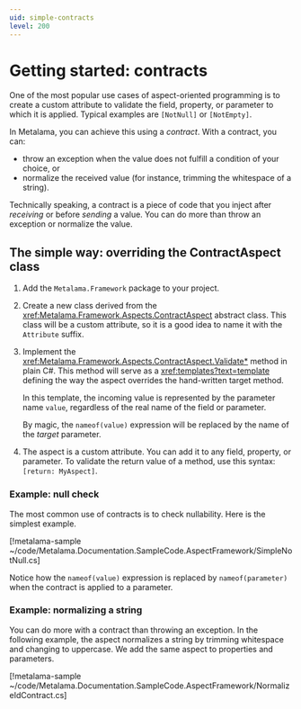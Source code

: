 ```yaml
---
uid: simple-contracts
level: 200
---
```


# Getting started: contracts

One of the most popular use cases of aspect-oriented programming is to create a custom attribute to validate the field, property, or parameter to which it is applied. Typical examples are `[NotNull]` or `[NotEmpty]`.

In Metalama, you can achieve this using a _contract_. With a contract, you can:

* throw an exception when the value does not fulfill a condition of your choice, or
* normalize the received value (for instance, trimming the whitespace of a string).

Technically speaking, a contract is a piece of code that you inject after _receiving_ or before _sending_ a value. You can do more than throw an exception or normalize the value.


## The simple way: overriding the ContractAspect class

1. Add the `Metalama.Framework` package to your project.

2. Create a new class derived from the <xref:Metalama.Framework.Aspects.ContractAspect> abstract class. This class will be a custom attribute, so it is a good idea to name it with the `Attribute` suffix.


3. Implement the <xref:Metalama.Framework.Aspects.ContractAspect.Validate*> method in plain C#. This method will serve as a <xref:templates?text=template> defining the way the aspect overrides the hand-written target method.

    In this template, the incoming value is represented by the parameter name `value`, regardless of the real name of the field or parameter.

    By magic, the `nameof(value)` expression will be replaced by the name of the _target_ parameter.


4. The aspect is a custom attribute. You can add it to any field, property, or parameter. To validate the return value of a method, use this syntax: `[return: MyAspect]`.


### Example: null check

The most common use of contracts is to check nullability. Here is the simplest example.

[!metalama-sample  ~/code/Metalama.Documentation.SampleCode.AspectFramework/SimpleNotNull.cs]

Notice how the `nameof(value)` expression is replaced by `nameof(parameter)` when the contract is applied to a parameter.

### Example: normalizing a string

You can do more with a contract than throwing an exception. In the following example, the aspect normalizes a string by trimming whitespace and changing to uppercase. We add the same aspect to properties and parameters.

[!metalama-sample  ~/code/Metalama.Documentation.SampleCode.AspectFramework/NormalizeIdContract.cs]